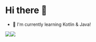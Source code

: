 # Hi there 👋
 - 🔭 I'm currently learning Kotlin & Java!
 
![](https://github-readme-stats.vercel.app/api/top-langs/?username=juraj-hrivnak&amp;layout=compact&amp;theme=react)![](https://github-readme-stats.vercel.app/api?username=juraj-hrivnak&amp;layout=compact&amp;theme=react)

<!--
**juraj-hrivnak/juraj-hrivnak** is a ✨ _special_ ✨ repository because its `README.md` (this file) appears on your GitHub profile.

Here are some ideas to get you started:

- 🔭 I’m currently working on ...
- 🌱 I’m currently learning ...
- 👯 I’m looking to collaborate on ...
- 🤔 I’m looking for help with ...
- 💬 Ask me about ...
- 📫 How to reach me: ...
- 😄 Pronouns: ...
- ⚡ Fun fact: ...
-->
